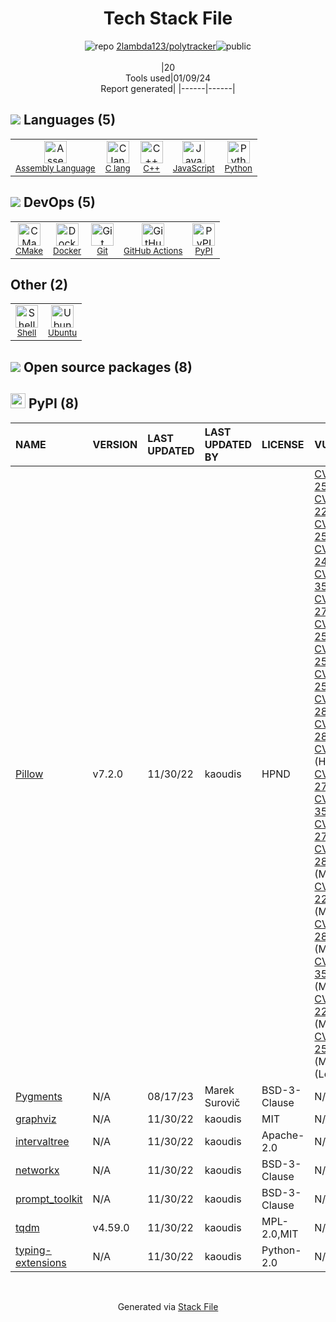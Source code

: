 <!--
&lt;--- Readme.md Snippet without images Start ---&gt;
## Tech Stack
2lambda123/polytracker is built on the following main stack:

- [Python](https://www.python.org) – Languages
- [C++](http://www.cplusplus.com/) – Languages
- [C lang](http://en.wikipedia.org/wiki/C_(programming_language)) – Languages
- [JavaScript](https://developer.mozilla.org/en-US/docs/Web/JavaScript) – Languages
- [CMake](http://www.cmake.org/) – Java Build Tools
- [Ubuntu](http://www.ubuntu.com/) – Operating Systems
- [Shell](https://en.wikipedia.org/wiki/Shell_script) – Shells
- [Assembly Language](https://en.wikipedia.org/wiki/Assembly_language) – Languages
- [GitHub Actions](https://github.com/features/actions) – Continuous Integration
- [Docker](https://www.docker.com/) – Virtual Machine Platforms & Containers

Full tech stack [here](/techstack.md)

&lt;--- Readme.md Snippet without images End ---&gt;

&lt;--- Readme.md Snippet with images Start ---&gt;
## Tech Stack
2lambda123/polytracker is built on the following main stack:

- <img width='25' height='25' src='https://img.stackshare.io/service/993/pUBY5pVj.png' alt='Python'/> [Python](https://www.python.org) – Languages
- <img width='25' height='25' src='https://img.stackshare.io/service/1049/cplusplus.png' alt='C++'/> [C++](http://www.cplusplus.com/) – Languages
- <img width='25' height='25' src='https://img.stackshare.io/no-img-open-source.png' alt='C lang'/> [C lang](http://en.wikipedia.org/wiki/C_(programming_language)) – Languages
- <img width='25' height='25' src='https://img.stackshare.io/service/1209/javascript.jpeg' alt='JavaScript'/> [JavaScript](https://developer.mozilla.org/en-US/docs/Web/JavaScript) – Languages
- <img width='25' height='25' src='https://img.stackshare.io/service/2424/0UlUI_y1_400x400.jpg' alt='CMake'/> [CMake](http://www.cmake.org/) – Java Build Tools
- <img width='25' height='25' src='https://img.stackshare.io/service/3511/cof_orange_hex.jpg' alt='Ubuntu'/> [Ubuntu](http://www.ubuntu.com/) – Operating Systems
- <img width='25' height='25' src='https://img.stackshare.io/service/4631/default_c2062d40130562bdc836c13dbca02d318205a962.png' alt='Shell'/> [Shell](https://en.wikipedia.org/wiki/Shell_script) – Shells
- <img width='25' height='25' src='https://img.stackshare.io/service/4934/default_71f18bbdc61fb88cefb66415bb55dc6f1e60e5ec.png' alt='Assembly Language'/> [Assembly Language](https://en.wikipedia.org/wiki/Assembly_language) – Languages
- <img width='25' height='25' src='https://img.stackshare.io/service/11563/actions.png' alt='GitHub Actions'/> [GitHub Actions](https://github.com/features/actions) – Continuous Integration
- <img width='25' height='25' src='https://img.stackshare.io/service/586/n4u37v9t_400x400.png' alt='Docker'/> [Docker](https://www.docker.com/) – Virtual Machine Platforms & Containers

Full tech stack [here](/techstack.md)

&lt;--- Readme.md Snippet with images End ---&gt;
-->
<div align="center">

# Tech Stack File
![](https://img.stackshare.io/repo.svg "repo") [2lambda123/polytracker](https://github.com/2lambda123/polytracker)![](https://img.stackshare.io/public_badge.svg "public")
<br/><br/>
|20<br/>Tools used|01/09/24 <br/>Report generated|
|------|------|
</div>

## <img src='https://img.stackshare.io/languages.svg'/> Languages (5)
<table><tr>
  <td align='center'>
  <img width='36' height='36' src='https://img.stackshare.io/service/4934/default_71f18bbdc61fb88cefb66415bb55dc6f1e60e5ec.png' alt='Assembly Language'>
  <br>
  <sub><a href="https://en.wikipedia.org/wiki/Assembly_language">Assembly Language</a></sub>
  <br>
  <sub></sub>
</td>

<td align='center'>
  <img width='36' height='36' src='https://img.stackshare.io/no-img-open-source.png' alt='C lang'>
  <br>
  <sub><a href="http://en.wikipedia.org/wiki/C_(programming_language)">C lang</a></sub>
  <br>
  <sub></sub>
</td>

<td align='center'>
  <img width='36' height='36' src='https://img.stackshare.io/service/1049/cplusplus.png' alt='C++'>
  <br>
  <sub><a href="http://www.cplusplus.com/">C++</a></sub>
  <br>
  <sub></sub>
</td>

<td align='center'>
  <img width='36' height='36' src='https://img.stackshare.io/service/1209/javascript.jpeg' alt='JavaScript'>
  <br>
  <sub><a href="https://developer.mozilla.org/en-US/docs/Web/JavaScript">JavaScript</a></sub>
  <br>
  <sub></sub>
</td>

<td align='center'>
  <img width='36' height='36' src='https://img.stackshare.io/service/993/pUBY5pVj.png' alt='Python'>
  <br>
  <sub><a href="https://www.python.org">Python</a></sub>
  <br>
  <sub></sub>
</td>

</tr>
</table>

## <img src='https://img.stackshare.io/devops.svg'/> DevOps (5)
<table><tr>
  <td align='center'>
  <img width='36' height='36' src='https://img.stackshare.io/service/2424/0UlUI_y1_400x400.jpg' alt='CMake'>
  <br>
  <sub><a href="http://www.cmake.org/">CMake</a></sub>
  <br>
  <sub></sub>
</td>

<td align='center'>
  <img width='36' height='36' src='https://img.stackshare.io/service/586/n4u37v9t_400x400.png' alt='Docker'>
  <br>
  <sub><a href="https://www.docker.com/">Docker</a></sub>
  <br>
  <sub></sub>
</td>

<td align='center'>
  <img width='36' height='36' src='https://img.stackshare.io/service/1046/git.png' alt='Git'>
  <br>
  <sub><a href="http://git-scm.com/">Git</a></sub>
  <br>
  <sub></sub>
</td>

<td align='center'>
  <img width='36' height='36' src='https://img.stackshare.io/service/11563/actions.png' alt='GitHub Actions'>
  <br>
  <sub><a href="https://github.com/features/actions">GitHub Actions</a></sub>
  <br>
  <sub></sub>
</td>

<td align='center'>
  <img width='36' height='36' src='https://img.stackshare.io/service/12572/-RIWgodF_400x400.jpg' alt='PyPI'>
  <br>
  <sub><a href="https://pypi.org/">PyPI</a></sub>
  <br>
  <sub></sub>
</td>

</tr>
</table>

## Other (2)
<table><tr>
  <td align='center'>
  <img width='36' height='36' src='https://img.stackshare.io/service/4631/default_c2062d40130562bdc836c13dbca02d318205a962.png' alt='Shell'>
  <br>
  <sub><a href="https://en.wikipedia.org/wiki/Shell_script">Shell</a></sub>
  <br>
  <sub></sub>
</td>

<td align='center'>
  <img width='36' height='36' src='https://img.stackshare.io/service/3511/cof_orange_hex.jpg' alt='Ubuntu'>
  <br>
  <sub><a href="http://www.ubuntu.com/">Ubuntu</a></sub>
  <br>
  <sub></sub>
</td>

</tr>
</table>


## <img src='https://img.stackshare.io/group.svg' /> Open source packages (8)</h2>

## <img width='24' height='24' src='https://img.stackshare.io/service/12572/-RIWgodF_400x400.jpg'/> PyPI (8)

|NAME|VERSION|LAST UPDATED|LAST UPDATED BY|LICENSE|VULNERABILITIES|
|:------|:------|:------|:------|:------|:------|
|[Pillow](https://pypi.org/project/Pillow)|v7.2.0|11/30/22|kaoudis |HPND|[CVE-2021-25287](https://github.com/advisories/GHSA-77gc-v2xv-rvvh) (Critical)<br/>[CVE-2022-22817](https://github.com/advisories/GHSA-8vj2-vxx3-667w) (Critical)<br/>[CVE-2021-25288](https://github.com/advisories/GHSA-rwv7-3v45-hg29) (Critical)<br/>[CVE-2022-24303](https://github.com/advisories/GHSA-9j59-75qj-795w) (Critical)<br/>[CVE-2020-35653](https://github.com/advisories/GHSA-f5g8-5qq7-938w) (High)<br/>[CVE-2021-27921](https://github.com/advisories/GHSA-f4w8-cv6p-x6r5) (High)<br/>[CVE-2021-25293](https://github.com/advisories/GHSA-p43w-g3c5-g5mq) (High)<br/>[CVE-2021-25290](https://github.com/advisories/GHSA-8xjq-8fcg-g5hw) (High)<br/>[CVE-2021-25291](https://github.com/advisories/GHSA-mvg9-xffr-p774) (High)<br/>[CVE-2021-28676](https://github.com/advisories/GHSA-7r7m-5h27-29hp) (High)<br/>[CVE-2021-28677](https://github.com/advisories/GHSA-q5hq-fp76-qmrc) (High)<br/>[CVE-2023-4863](https://github.com/advisories/GHSA-j7hp-h8jx-5ppr) (High)<br/>[CVE-2021-27923](https://github.com/advisories/GHSA-95q3-8gr9-gm8w) (High)<br/>[CVE-2020-35654](https://github.com/advisories/GHSA-vqcj-wrf2-7v73) (High)<br/>[CVE-2021-27922](https://github.com/advisories/GHSA-3wvg-mj6g-m9cv) (High)<br/>[CVE-2021-28675](https://github.com/advisories/GHSA-g6rj-rv7j-xwp4) (Moderate)<br/>[CVE-2022-22815](https://github.com/advisories/GHSA-pw3c-h7wp-cvhx) (Moderate)<br/>[CVE-2021-28678](https://github.com/advisories/GHSA-hjfx-8p6c-g7gx) (Moderate)<br/>[CVE-2020-35655](https://github.com/advisories/GHSA-hf64-x4gq-p99h) (Moderate)<br/>[CVE-2022-22816](https://github.com/advisories/GHSA-xrcv-f9gm-v42c) (Moderate)<br/>[CVE-2021-25292](https://github.com/advisories/GHSA-9hx2-hgq2-2g4f) (Moderate)<br/>[](https://github.com/advisories/GHSA-4fx9-vc88-q2xc) (Low)|
|[Pygments](https://pypi.org/project/Pygments)|N/A|08/17/23|Marek Surovič |BSD-3-Clause|N/A|
|[graphviz](https://pypi.org/project/graphviz)|N/A|11/30/22|kaoudis |MIT|N/A|
|[intervaltree](https://pypi.org/project/intervaltree)|N/A|11/30/22|kaoudis |Apache-2.0|N/A|
|[networkx](https://pypi.org/project/networkx)|N/A|11/30/22|kaoudis |BSD-3-Clause|N/A|
|[prompt_toolkit](https://pypi.org/project/prompt_toolkit)|N/A|11/30/22|kaoudis |BSD-3-Clause|N/A|
|[tqdm](https://pypi.org/project/tqdm)|v4.59.0|11/30/22|kaoudis |MPL-2.0,MIT|N/A|
|[typing-extensions](https://pypi.org/project/typing-extensions)|N/A|11/30/22|kaoudis |Python-2.0|N/A|

<br/>
<div align='center'>

Generated via [Stack File](https://github.com/marketplace/stack-file)
